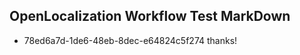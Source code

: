 ## OpenLocalization Workflow Test MarkDown
* 78ed6a7d-1de6-48eb-8dec-e64824c5f274 thanks!

<!--HONumber=Aug16_HO3-->


